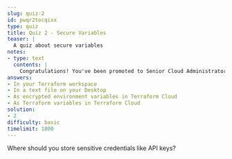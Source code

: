 ```yaml
---
slug: quiz-2
id: pwqr2tocqixx
type: quiz
title: Quiz 2 - Secure Variables
teaser: |
  A quiz about secure variables
notes:
- type: text
  contents: |
    Congratulations! You've been promoted to Senior Cloud Administrator.
answers:
- In your Terraform workspace
- In a text file on your Desktop
- As encrypted environment variables in Terraform Cloud
- As Terraform variables in Terraform Cloud
solution:
- 2
difficulty: basic
timelimit: 1800
---
```

Where should you store sensitive credentials like API keys?
